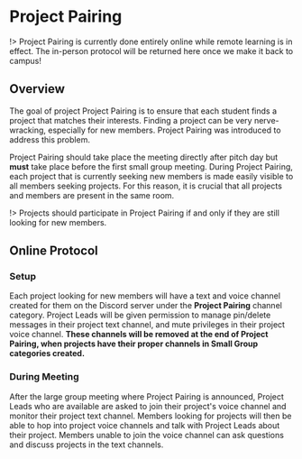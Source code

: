 <!-- # Project Pairing -->

<!-- Finding a team in RCOS isn't a requirement, but can often make RCOS easier for everyone. There are many ways to find a team but the easiest way is to look for teams during RCOS Pitch Days (the day when people say what projects they're going to be working on). If you're still looking for a team after pitch day, talk to your mentor or look for other groups in your small group. -->



# Project Pairing

!> Project Pairing is currently done entirely online while remote learning is in effect. The in-person protocol will be returned here once we make it back to campus!

## Overview

The goal of project Project Pairing is to ensure that each student finds a project that matches their interests. Finding a project can be very nerve-wracking, especially for new members. Project Pairing was introduced to address this problem.

Project Pairing should take place the meeting directly after pitch day but **must** take place before the first small group meeting. During Project Pairing, each project that is currently seeking new members is made easily visible to all members seeking projects. For this reason, it is crucial that all projects and members are present in the same room.

<!-- Project Pairing must occur before the first small group meeting of the year. For a project to qualify for the Project Pairing process they must have an outline of their proposal approved by a coordinator or mentor. This outline must be approved by a coordinator or mentor 48 hours before the Project Pairing process. After approval each project must pick one person to act as a representative of the project. The rep will be given a sign with their project name on it and then the representatives will begin talking to anyone interested in joining the project. The rep should make sure that anyone interested in their project gets their email and a link to the projects' main communication channel. After the Project Pairing process has finished, the next order of business will be for projects so submit their proposals for approval by coordinators. -->

!> Projects should participate in Project Pairing if and only if they are still looking for new members.

## Online Protocol

### Setup
Each project looking for new members will have a text and voice channel created for them on the Discord server under the **Project Pairing** channel category. Project Leads will be given permission to manage pin/delete messages in their project text channel, and mute privileges in their project voice channel. **These channels will be removed at the end of Project Pairing, when projects have their proper channels in Small Group categories created.**

### During Meeting
After the large group meeting where Project Pairing is announced, Project Leads who are available are asked to join their project's voice channel and monitor their project text channel. Members looking for projects will then be able to hop into project voice channels and talk with Project Leads about their project. Members unable to join the voice channel can ask questions and discuss projects in the text channels.


<!-- IN PERSON PROJECT PAIRING BELOW: UNCOMMENT ONCE WE ARE FREE FROM THIS ONLINE HELL -->

<!--## Protocol

Once the list of participating projects has been established, a numbered list should be compiled and documented. Each project taking part in the event will be assigned an ID number corresponding to its list enumeration.

Each project should also select one representative who is well informed of the project’s goals and needs. This representative should be given a sign to wear that identifies which project they are promoting, the project’s ID number, their name, and their contact information. *The coordinators should prepare signs for each participating project in advance of this meeting.*


When Project Pairing begins, representatives should arrange themselves in the front of the room according to their assigned ID number. A key of assigned numbers to projects should be displayed on the projector to make it easier to find projects (this key should correlate to the numbered list mentioned above).

It is advised that coordinators bring a couple print outs of the current semester’s pitch slide deck, so members can flip through and refresh their memories about project details and technology stack used.

Once the representatives are all in place, members are instructed to find a project if they do not already have one. Members should speak to reps for projects they find interesting and gain more information, and reps should be open to questions. **It is the rep’s responsibility to decide whether or not a member is suited for the role.**

Once a project has one to two members in addition to the representative, those members should move to the proposal approval room to work on the project proposal. Additionally, once a project has decided that it has enough members, the representative should bring their project sign to a mentor or coordinator. The mentor should strike through (~Project A~) projects that have concluded their search from the projected key on an ongoing basis.

**DO NOT delete the project from the list!!**

All project members should eventually relocate to the proposal approval room. Some projects will have this finalized before the Project Pairing event. In this case, they should go right to the proposal approval room.

**All members mustselect a project, and have their proposals written and approved before leaving.**

## Mentors

Mentors should be present to guide members to projects that they are well suited for. This is also a chance for mentors to direct members to higher priority or sponsored projects. Mentors should make a conscious effort to reach out to and help students who look lost or anxious. Mentors must ensure that each student leaves Project Pairing with a project they are happy with. -->
